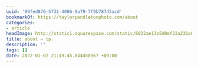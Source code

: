 ```yaml
---
uuid: '09fed870-5731-4086-9a79-7f9b787d5acd'
bookmarkOf: https://taylorpendletonphoto.com/about
categories:
- article
headImage: http://static1.squarespace.com/static/6032ae13e5d0ef22a231e874/t/60330d4e520a7560ba8fe41e/1613958514937/tp.jpg?format=1500w
title: about — tp.
description: ''
tags: []
date: 2022-01-02 21:49:45.844458967 +00:00
---
```

